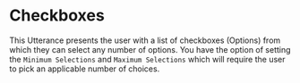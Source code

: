 # Checkboxes

This Utterance presents the user with a list of checkboxes (Options) from which they can select any number of options.  You have the option of setting the `Minimum Selections` and `Maximum Selections` which will require the user to pick an applicable number of choices.

